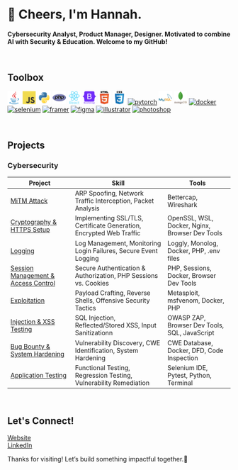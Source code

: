 # 👋 Cheers, I'm Hannah.

**Cybersecurity Analyst, Product Manager, Designer. Motivated to combine AI with Security & Education. Welcome to my GitHub!**

<br>

## Toolbox
<p>
  <a target="_blank" href="https://raw.githubusercontent.com/devicons/devicon/master/icons/java/java-original.svg" style="display: inline-block;"><img src="https://raw.githubusercontent.com/devicons/devicon/master/icons/java/java-original.svg" alt="java" width="30" height="30" /></a>
  <a target="_blank" href="https://raw.githubusercontent.com/devicons/devicon/master/icons/javascript/javascript-original.svg" style="display: inline-block;"><img src="https://raw.githubusercontent.com/devicons/devicon/master/icons/javascript/javascript-original.svg" alt="javascript" width="30" height="30" /></a>
  <a target="_blank" href="https://raw.githubusercontent.com/devicons/devicon/master/icons/python/python-original.svg" style="display: inline-block;"><img src="https://raw.githubusercontent.com/devicons/devicon/master/icons/python/python-original.svg" alt="python" width="30" height="30" /></a>
  <a target="_blank" href="https://raw.githubusercontent.com/devicons/devicon/master/icons/php/php-original.svg" style="display: inline-block;"><img src="https://raw.githubusercontent.com/devicons/devicon/master/icons/php/php-original.svg" alt="php" width="30" height="30" /></a>
  <a target="_blank" href="https://raw.githubusercontent.com/devicons/devicon/master/icons/react/react-original-wordmark.svg" style="display: inline-block;"><img src="https://raw.githubusercontent.com/devicons/devicon/master/icons/react/react-original-wordmark.svg" alt="react" width="30" height="30" /></a>
  <a target="_blank" href="https://raw.githubusercontent.com/devicons/devicon/master/icons/bootstrap/bootstrap-plain-wordmark.svg" style="display: inline-block;"><img src="https://raw.githubusercontent.com/devicons/devicon/master/icons/bootstrap/bootstrap-plain-wordmark.svg" alt="bootstrap" width="30" height="30" /></a>
  <a target="_blank" href="https://raw.githubusercontent.com/devicons/devicon/master/icons/html5/html5-original-wordmark.svg" style="display: inline-block;"><img src="https://raw.githubusercontent.com/devicons/devicon/master/icons/html5/html5-original-wordmark.svg" alt="html5" width="30" height="30" /></a>
  <a target="_blank" href="https://raw.githubusercontent.com/devicons/devicon/master/icons/css3/css3-original-wordmark.svg" style="display: inline-block;"><img src="https://raw.githubusercontent.com/devicons/devicon/master/icons/css3/css3-original-wordmark.svg" alt="css3" width="30" height="30" /></a>
  <a target="_blank" href="https://www.vectorlogo.zone/logos/pytorch/pytorch-icon.svg" style="display: inline-block;"><img src="https://www.vectorlogo.zone/logos/pytorch/pytorch-icon.svg" alt="pytorch" width="30" height="30" /></a>
  <a target="_blank" href="https://raw.githubusercontent.com/devicons/devicon/master/icons/mysql/mysql-original-wordmark.svg" style="display: inline-block;"><img src="https://raw.githubusercontent.com/devicons/devicon/master/icons/mysql/mysql-original-wordmark.svg" alt="mysql" width="30" height="30" /></a>
  <a target="_blank" href="https://raw.githubusercontent.com/devicons/devicon/master/icons/mongodb/mongodb-original-wordmark.svg" style="display: inline-block;"><img src="https://raw.githubusercontent.com/devicons/devicon/master/icons/mongodb/mongodb-original-wordmark.svg" alt="mongodb" width="30" height="30" /></a>
  <a target="_blank" href="https://www.netdata.cloud/img/docker.svg" style="display: inline-block;"><img src="https://www.netdata.cloud/img/docker.svg" alt="docker" width="30" height="30" /></a>
  <a target="_blank" href="https://raw.githubusercontent.com/detain/svg-logos/780f25886640cef088af994181646db2f6b1a3f8/svg/selenium-logo.svg" style="display: inline-block;"><img src="https://raw.githubusercontent.com/detain/svg-logos/780f25886640cef088af994181646db2f6b1a3f8/svg/selenium-logo.svg" alt="selenium" width="30" height="30" /></a>
  <a target="_blank" href="https://www.vectorlogo.zone/logos/framer/framer-icon.svg" style="display: inline-block;"><img src="https://www.vectorlogo.zone/logos/framer/framer-icon.svg" alt="framer" width="30" height="30" /></a>
  <a target="_blank" href="https://www.vectorlogo.zone/logos/figma/figma-icon.svg" style="display: inline-block;"><img src="https://www.vectorlogo.zone/logos/figma/figma-icon.svg" alt="figma" width="30" height="30" /></a>
  <a target="_blank" href="https://upload.wikimedia.org/wikipedia/commons/f/fb/Adobe_Illustrator_CC_icon.svg" style="display: inline-block;"><img src="https://upload.wikimedia.org/wikipedia/commons/f/fb/Adobe_Illustrator_CC_icon.svg" alt="illustrator" width="30" height="30" /></a>
  <a target="_blank" href="https://www.adobe.com/content/dam/acom/one-console/icons_rebrand/ps_appicon.svg" style="display: inline-block;"><img src="https://www.adobe.com/content/dam/acom/one-console/icons_rebrand/ps_appicon.svg" alt="photoshop" width="30" height="30" /></a>
</p>

<br>

## Projects  
### Cybersecurity

| Project                         | Skill                        | Tools                   |
|---------------------------------|------------------------------|-------------------------|
| [MiTM Attack](https://github.com/hyi14/2025-Cybersecurity-Projects/blob/W2-MiTM/README.md)                  | ARP Spoofing, Network Traffic Interception, Packet Analysis                | Bettercap, Wireshark |
| [Cryptography & HTTPS Setup](https://github.com/hyi14/2025-Cybersecurity-Projects/blob/W3-Encryption/README.md)   | Implementing SSL/TLS, Certificate Generation, Encrypted Web Traffic | OpenSSL, WSL, Docker, Nginx, Browser Dev Tools |
| [Logging](https://github.com/hyi14/2025-Cybersecurity-Projects/blob/W4-Logging/README.md)                  | 	Log Management, Monitoring Login Failures, Secure Event Logging                | Loggly, Monolog, Docker, PHP, .env files |
| [Session Management & Access Control](https://github.com/hyi14/2025-Cybersecurity-Projects/blob/W5-Access-Control/README.md)                  | Secure Authentication & Authorization, PHP Sessions vs. Cookies      | PHP, Sessions, Docker, Browser Dev Tools |
| [Exploitation](https://github.com/hyi14/2025-Cybersecurity-Projects/blob/W6-Offensive/README.md)                       | Payload Crafting, Reverse Shells, Offensive Security Tactics  | Metasploit, msfvenom, Docker, PHP |
| [Injection & XSS Testing](https://github.com/hyi14/2025-Cybersecurity-Projects/blob/W7-Application-Security/README.md)                       | SQL Injection, Reflected/Stored XSS, Input Sanitizationn  | OWASP ZAP, Browser Dev Tools, SQL, JavaScript |
| [Bug Bounty & System Hardening](https://github.com/hyi14/2025-Cybersecurity-Projects/blob/W8-Bug-Bounty/README.md)                       | Vulnerability Discovery, CWE Identification, System Hardening  | CWE Database, Docker, DFD, Code Inspection |
| [Application Testing](https://github.com/hyi14/2025-Cybersecurity-Projects/blob/W9-Testing/README.md)                       | Functional Testing, Regression Testing, Vulnerability Remediation  | Selenium IDE, Pytest, Python, Terminal |

<br>

## Let's Connect!
[Website](https://playgroundthe.com/)
<br>
[LinkedIn](https://www.linkedin.com/in/hhyi/)


Thanks for visiting! Let’s build something impactful together.🫧
